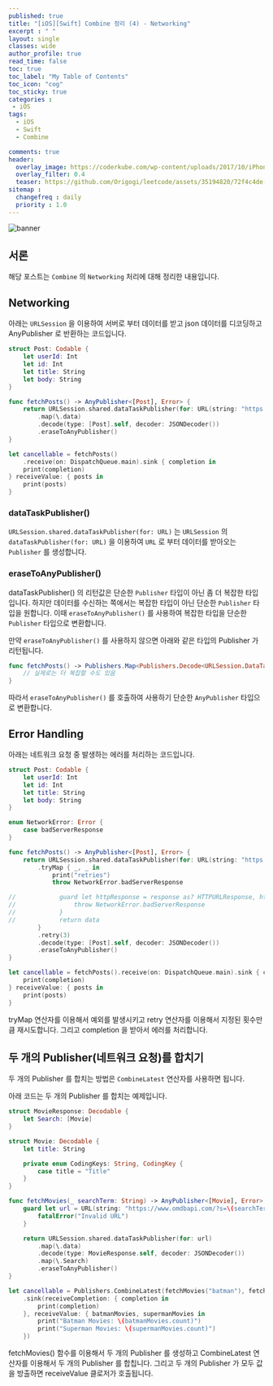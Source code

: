 ```yaml
---
published: true
title: "[iOS][Swift] Combine 정리 (4) - Networking"	
excerpt : " "	
layout: single	
classes: wide
author_profile: true
read_time: false
toc: true
toc_label: "My Table of Contents"
toc_icon: "cog"
toc_sticky: true
categories :	
 - iOS	
tags: 	
  - iOS
  - Swift
  - Combine

comments: true	
header:
  overlay_image: https://coderkube.com/wp-content/uploads/2017/10/iPhone-app-development-banner.png
  overlay_filter: 0.4
  teaser: https://github.com/Origogi/leetcode/assets/35194820/72f4c4de-3fb2-4e78-89b5-2618594cea7b
sitemap :	
  changefreq : daily	
  priority : 1.0	
---
```


![banner](https://github.com/user-attachments/assets/2e217acb-c4ae-4bb8-8747-f85e5d15a6e5)

## 서론

해당 포스트는 `Combine` 의 `Networking` 처리에 대해 정리한 내용입니다.

## Networking

아래는 `URLSession` 을 이용하여 서버로 부터 데이터를 받고 json 데이터를 디코딩하고 AnyPublisher 로 반환하는 코드입니다.

```swift
struct Post: Codable {
    let userId: Int
    let id: Int
    let title: String
    let body: String
}

func fetchPosts() -> AnyPublisher<[Post], Error> {
    return URLSession.shared.dataTaskPublisher(for: URL(string: "https://jsonplaceholder.typicode.com/posts")!)
        .map(\.data)
        .decode(type: [Post].self, decoder: JSONDecoder())
        .eraseToAnyPublisher()
}

let cancellable = fetchPosts()
    .receive(on: DispatchQueue.main).sink { completion in
    print(completion)
} receiveValue: { posts in
    print(posts)
}
```

### dataTaskPublisher()

`URLSession.shared.dataTaskPublisher(for: URL)` 는 `URLSession` 의 `dataTaskPublisher(for: URL)` 을 이용하여 `URL` 로 부터 데이터를 받아오는 `Publisher` 를 생성합니다.

### eraseToAnyPublisher()

dataTaskPublisher() 의 리턴값은 단순한 `Publisher` 타입이 아닌 좀 더 복잡한 타입입니다. 하지만 데이터를 수신하는 쪽에서는 복잡한 타입이 아닌 단순한 `Publisher` 타입을 원합니다. 이때 `eraseToAnyPublisher()` 를 사용하여 복잡한 타입을 단순한 `Publisher` 타입으로 변환합니다.

만약 `eraseToAnyPublisher()` 를 사용하지 않으면 아래와 같은 타입의 Publisher 가 리턴됩니다.

```swift
func fetchPosts() -> Publishers.Map<Publishers.Decode<URLSession.DataTaskPublisher, [Post], JSONDecoder>, Data> {
    // 실제로는 더 복잡할 수도 있음
}
```

따라서 `eraseToAnyPublisher()` 를 호출하여 사용하기 단순한 `AnyPublisher` 타입으로 변환합니다.

## Error Handling

아래는 네트워크 요청 중 발생하는 에러를 처리하는 코드입니다.

```swift
struct Post: Codable {
    let userId: Int
    let id: Int
    let title: String
    let body: String
}

enum NetworkError: Error {
    case badServerResponse
}

func fetchPosts() -> AnyPublisher<[Post], Error> {
    return URLSession.shared.dataTaskPublisher(for: URL(string: "https://jsonplaceholder.typicode.com/posts")!)
        .tryMap { _, _ in
            print("retries")
            throw NetworkError.badServerResponse

//            guard let httpResponse = response as? HTTPURLResponse, httpResponse.statusCode == 200 else {
//                throw NetworkError.badServerResponse
//            }
//            return data
        }
        .retry(3)
        .decode(type: [Post].self, decoder: JSONDecoder())
        .eraseToAnyPublisher()
}

let cancellable = fetchPosts().receive(on: DispatchQueue.main).sink { completion in
    print(completion)
} receiveValue: { posts in
    print(posts)
}
```

tryMap 연산자를 이용해서 예외를 발생시키고 retry 연산자를 이용해서 지정된 횟수만큼 재시도합니다. 그리고 completion 을 받아서 에러를 처리합니다.

## 두 개의 Publisher(네트워크 요청)를 합치기

두 개의 Publisher 를 합치는 방법은 `CombineLatest` 연산자를 사용하면 됩니다.

아래 코드는 두 개의 Publisher 를 합치는 예제입니다.

```swift
struct MovieResponse: Decodable {
    let Search: [Movie]
}

struct Movie: Decodable {
    let title: String

    private enum CodingKeys: String, CodingKey {
        case title = "Title"
    }
}

func fetchMovies(_ searchTerm: String) -> AnyPublisher<[Movie], Error> {
    guard let url = URL(string: "https://www.omdbapi.com/?s=\(searchTerm)&page=2&apiKey=564727fa") else {
        fatalError("Invalid URL")
    }

    return URLSession.shared.dataTaskPublisher(for: url)
        .map(\.data)
        .decode(type: MovieResponse.self, decoder: JSONDecoder())
        .map(\.Search)
        .eraseToAnyPublisher()
}

let cancellable = Publishers.CombineLatest(fetchMovies("batman"), fetchMovies("superman"))
    .sink(receiveCompletion: { completion in
        print(completion)
    }, receiveValue: { batmanMovies, supermanMovies in
        print("Batman Movies: \(batmanMovies.count)")
        print("Superman Movies: \(supermanMovies.count)")
    })

```

fetchMovies() 함수를 이용해서 두 개의 Publisher 를 생성하고 CombineLatest 연산자를 이용해서 두 개의 Publisher 를 합칩니다. 그리고 두 개의 Publisher 가 모두 값을 방출하면 receiveValue 클로저가 호출됩니다.
